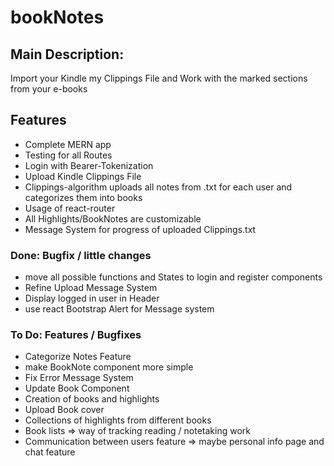 # bookNotes
## Main Description:
Import your Kindle my Clippings File and Work with the marked sections from your e-books
## Features
- Complete MERN app
- Testing for all Routes
- Login with Bearer-Tokenization
- Upload Kindle Clippings File
- Clippings-algorithm uploads all notes from .txt for each user and categorizes them into books
- Usage of react-router
- All Highlights/BookNotes are customizable
- Message System for progress of uploaded Clippings.txt
### Done: Bugfix / little changes
- move all possible functions and States to login and register components
- Refine Upload Message System
- Display logged in user in Header
- use react Bootstrap Alert for Message system
### To Do: Features / Bugfixes
- Categorize Notes Feature
- make BookNote component more simple
- Fix Error Message System
- Update Book Component
- Creation of books and highlights
- Upload Book cover
- Collections of highlights from different books
- Book lists => way of tracking reading / notetaking work
- Communication between users feature => maybe personal info page and chat feature